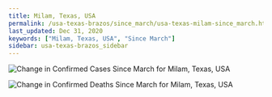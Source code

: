 ```yaml
---
title: Milam, Texas, USA
permalink: /usa-texas-brazos/since_march/usa-texas-milam-since_march.html
last_updated: Dec 31, 2020
keywords: ["Milam, Texas, USA", "Since March"]
sidebar: usa-texas-brazos_sidebar
---
```


![Change in Confirmed Cases Since March for Milam, Texas, USA](/covid_tracker/images/graphs/usa-texas-milam-delta_confirmed-since_march_graph.png)

![Change in Confirmed Deaths Since March for Milam, Texas, USA](/covid_tracker/images/graphs/usa-texas-milam-delta_deaths-since_march_graph.png)

